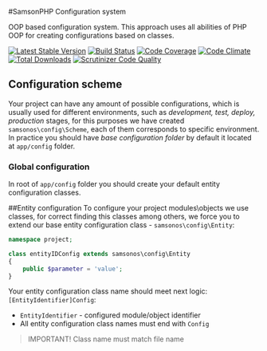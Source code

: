 #SamsonPHP Configuration system

OOP based configuration system. This approach uses all abilities of PHP OOP for creating configurations based on classes.  
 
[![Latest Stable Version](https://poser.pugx.org/samsonos/php_config/v/stable.svg)](https://packagist.org/packages/samsonos/php_config) 
[![Build Status](https://travis-ci.org/samsonos/php_config.png)](https://travis-ci.org/samsonos/php_config) 
[![Code Coverage](https://scrutinizer-ci.com/g/samsonos/php_config/badges/coverage.png?b=master)](https://scrutinizer-ci.com/g/samsonos/php_config/?branch=master)
[![Code Climate](https://codeclimate.com/github/samsonos/php_config/badges/gpa.svg)](https://codeclimate.com/github/samsonos/php_config) 
[![Total Downloads](https://poser.pugx.org/samsonos/php_config/downloads.svg)](https://packagist.org/packages/samsonos/php_config)
[![Scrutinizer Code Quality](https://scrutinizer-ci.com/g/samsonos/php_config/badges/quality-score.png?b=master)](https://scrutinizer-ci.com/g/samsonos/php_config/?branch=master)

## Configuration scheme
Your project can have any amount of possible configurations, which is usually used for different environments, such as *development, test, deploy, production* stages,
for this purposes we have created ```samsonos\config\Scheme```, each of them corresponds to specific environment. In practice you should have _base configuration folder_
by default it located at ```app/config``` folder. 

### Global configuration 
In root of ```app/config``` folder you should create your default entity configuration classes.


##Entity configuration
To configure your project modules\objects we use classes, for correct finding this classes among others, we force you to extend our base entity configuration class - 
```samsonos\config\Entity```:
```php
namespace project;

class entityIDConfig extends samsonos\config\Entity
{
    public $parameter = 'value';
}
```
Your entity configuration class name should meet next logic: ```[EntityIdentifier]Config```:
* ```EntityIdentifier``` - configured module/object identifier  
* All entity configuration class names must end with ```Config```
> IMPORTANT! Class name must match file name


